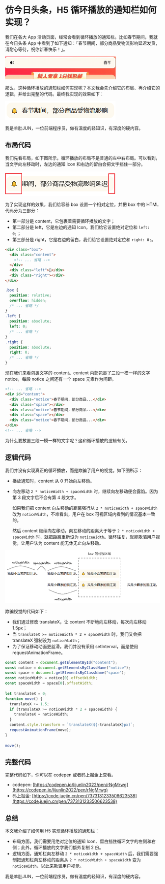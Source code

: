 # 仿今日头条，H5 循环播放的通知栏如何实现？

我们在各大 App 活动页面，经常会看到循环播放的通知栏。比如春节期间，我就在今日头条 App 中看到了如下通知：「春节期间，部分商品受物流影响延迟发货，请耐心等待，祝你新春快乐！」。

![](./img/toutiao.gif)

那么，这种循环播放的通知栏如何实现呢？本文我会先介绍它的布局、再介绍它的逻辑，并给出完整的代码。最终我实现的效果如下：

![](./img/loop-notice.gif)

我是羊肚JUN，一位前端程序员，做有温度的轻知识，有深度的硬内容。

## 布局代码

我们先看布局，如下图所示，循环播放的布局不是普通的左中右布局。可以看到，当文字向左移动时，左边的通知 Icon 和右边的留白会把文字挡住一部分。

![](./img/block-out.png)

为了实现这样的效果，我们给容器 box 设置一个相对定位，并把 box 中的 HTML 代码分为三部分：

- 第一部分是 content，它包裹着需要循环播放的文字；
- 第二部分是 left，它是左边的通知 Icon，我们给它设置绝对定位和 `left: 0;`；
- 第三部分是 right，它是右边的留白，我们给它设置绝对定位和 `right: 0;`。

```html
<div class="box">
  <div class="content">
    <!-- ... 省略 -->
  </div>
  <div class="left">🔔</div>
  <div class="right"></div>
</div>
```

```css
.box {
  position: relative;
  overflow: hidden;
  /* ... 省略 */
}
.left {
  position: absolute;
  left: 0;
  /* ... 省略 */
}
.right {
  position: absolute;
  right: 0;
  /* ... 省略 */
}
```

现在我们来看包裹文字的 content。content 内部包裹了三段一模一样的文字 notice，每段 notice 之间还有一个 space 元素作为间距。

```html
<!-- ... 省略 -->
<div id="content">
  <div class="notice">春节期间，部分商品...</div>
  <div class="space"></div>
  <div class="notice">春节期间，部分商品...</div>
  <div class="space"></div>
  <div class="notice">春节期间，部分商品...</div>
</div>
<!-- ... 省略 -->
```

为什么要放置三段一模一样的文字呢？这和循环播放的逻辑有关。

## 逻辑代码

我们并没有实现真正的循环播放，而是欺骗了用户的视觉。如下图所示：

- 播放通知时，content 从 0 开始向左移动。
- 向左移动 `2 * noticeWidth + spaceWidth` 时，继续向左移动便会露馅。因为第 3 段文字后不会有第 4 段文字。
  
  如果我们把 content 向左移动的距离强行从 `2 * noticeWidth + spaceWidth` 改为 `noticeWidth`，不难看出，用户在 box 可视区域内看到的情况基本一致的。

  然后 content 继续向左移动，向左移动的距离大于等于 `2 * noticeWidth + spaceWidth` 时，就把距离重新设为 `noticeWidth`。循环往复，就能欺骗用户视觉，让用户认为 content 能无休无止向左移动。

![](./img/no-overflow-with-comment.png)

欺骗视觉的代码如下：

- 我们通过修改 translateX，让 content 不断地向左移动，每次向左移动 1.5px；
- 当 `translateX >= noticeWidth * 2 + spaceWidth` 时，我们又会把 translateX 强制设为 `noticeWidth`；
- 为了保证移动动画更丝滑，我们并没有采用 setInterval，而是使用 requestAnimationFrame。

```js
const content = document.getElementById("content");
const notice = document.getElementsByClassName("notice");
const space = document.getElementsByClassName("space");
const noticeWidth = notice[0].offsetWidth;
const spaceWidth = space[0].offsetWidth;

let translateX = 0;
function move() {
  translateX += 1.5;
  if (translateX >= noticeWidth * 2 + spaceWidth) {
    translateX = noticeWidth;
  }
  content.style.transform = `translateX(${-translateX}px)`;
  requestAnimationFrame(move);
}

move();
```

## 完整代码

完整代码如下，你可以在 codepen 或者码上掘金上查看。

- codepen: [https://codepen.io/lijunlin2022/pen/rNgMrwg](https://codepen.io/lijunlin2022/pen/rNgMrwg)
- 码上掘金: [https://code.juejin.cn/pen/7373131233506623538](https://code.juejin.cn/pen/7373131233506623538)

## 总结

本文我介绍了如何用 H5 实现循环播放的通知栏：

- 布局方面，我们需要用绝对定位的通知 Icon、留白挡住循环文字的左侧和右侧；此外，循环播放的文字我们额外复制 2 份。
- 逻辑方面，通知栏向左移动 `2 * noticeWidth + spaceWidth` 后，我们需要强制把通知栏向左移动的距离从 `2 * noticeWidth + spaceWidth` 变为 `noticeWidth`，以此来欺骗用户视觉。
  
我是羊肚JUN，一位前端程序员，做有温度的轻知识，有深度的硬内容。
